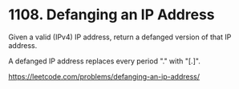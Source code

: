 # 1108. Defanging an IP Address

Given a valid (IPv4) IP address, return a defanged version of that IP address.

A defanged IP address replaces every period "." with "[.]".

<https://leetcode.com/problems/defanging-an-ip-address/>
